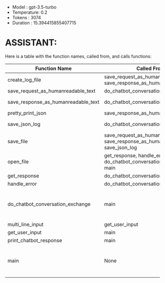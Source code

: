 - Model      : gpt-3.5-turbo
- Temperature: 0.2
- Tokens     : 3074
- Duration   : 15.394415855407715


# ASSISTANT:
Here is a table with the function names, called from, and calls functions:

| Function Name | Called From | Calls Functions |
| --- | --- | --- |
| create_log_file | save_request_as_humanreadable_text, save_response_as_humanreadable_text | None |
| save_request_as_humanreadable_text | do_chatbot_conversation_exchange | create_log_file, save_file |
| save_response_as_humanreadable_text | do_chatbot_conversation_exchange | create_log_file, pretty_print_json, save_file |
| pretty_print_json | save_response_as_humanreadable_text | None |
| save_json_log | do_chatbot_conversation_exchange | pretty_print_json, create_log_file, save_file |
| save_file | save_request_as_humanreadable_text, save_response_as_humanreadable_text, save_json_log | None |
| open_file | get_response, handle_error, do_chatbot_conversation_exchange, main | None |
| get_response | do_chatbot_conversation_exchange | openai.ChatCompletion.create |
| handle_error | do_chatbot_conversation_exchange | None |
| do_chatbot_conversation_exchange | main | save_json_log, save_request_as_humanreadable_text, get_response, save_response_as_humanreadable_text, handle_error |
| multi_line_input | get_user_input | None |
| get_user_input | main | multi_line_input |
| print_chatbot_response | main | None |
| main | None | openai.api_key, argparse.ArgumentParser, get_user_input, save_file, open_file, do_chatbot_conversation_exchange, print_chatbot_response |

